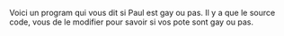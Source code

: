 Voici un program qui vous dit si Paul est gay ou pas.
Il y a que le source code, vous de le modifier pour savoir si vos pote sont gay ou pas.
